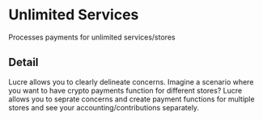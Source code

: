 # Unlimited Services

Processes payments for unlimited services/stores

## Detail

Lucre allows you to clearly delineate concerns. Imagine a scenario where you want to have crypto payments function for different stores? Lucre allows you to seprate concerns and create payment functions for multiple stores and see your accounting/contributions separately. 
